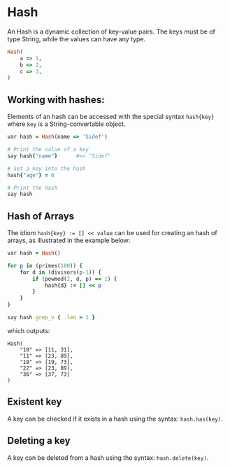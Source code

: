 # Hash

An Hash is a dynamic collection of key-value pairs. The keys must be of type String, while the values can have any type.

```ruby
Hash(
    a => 1,
    b => 2,
    c => 3,
)
```

## Working with hashes:

Elements of an hash can be accessed with the special syntax `hash{key}` where `key` is a String-convertable object.

```ruby
var hash = Hash(name => 'Sidef')

# Print the value of a key
say hash{"name"}      #=> "Sidef"

# Set a key into the hash
hash{"age"} = 6

# Print the hash
say hash
```

## Hash of Arrays

The idiom `hash{key} := [] << value` can be used for creating an hash of arrays, as illustrated in the example below:

```ruby
var hash = Hash()

for p in (primes(100)) {
    for d in (divisors(p-1)) {
        if (powmod(2, d, p) == 1) {
            hash{d} := [] << p
        }
    }
}

say hash.grep_v { .len > 1 }
```

which outputs:

```
Hash(
    "10" => [11, 31],
    "11" => [23, 89],
    "18" => [19, 73],
    "22" => [23, 89],
    "36" => [37, 73]
)
```

## Existent key

A key can be checked if it exists in a hash using the syntax: `hash.has(key)`.


## Deleting a key

A key can be deleted from a hash using the syntax: `hash.delete(key)`.
